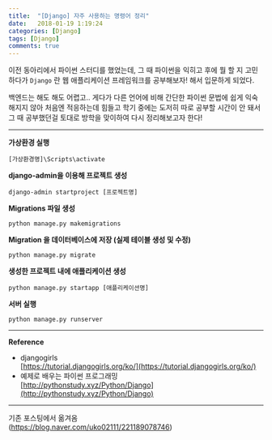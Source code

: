 ```yaml
---
title:  "[Django] 자주 사용하는 명령어 정리"
date:   2018-01-19 1:19:24
categories: [Django]
tags: [Django]
comments: true
---
```



이전 동아리에서 파이썬 스터디를 했었는데, 그 때 파이썬을 익히고 후에 뭘 할 지 고민하다가 `Django` 란 웹 애플리케이션 프레임워크를 공부해보자! 해서 입문하게 되었다.  


백엔드는 해도 해도 어렵고.. 게다가 다른 언어에 비해 간단한 파이썬 문법에 쉽게 익숙해지지 않아 처음엔 적응하는데 힘들고 학기 중에는 도저히 따로 공부할 시간이 안 돼서 그 때 공부했던걸 토대로 방학을 맞이하여 다시 정리해보고자 한다!  

---  

**가상환경 실행**  

```command
[가상환경명]\Scripts\activate
```  


**django-admin을 이용해 프로젝트 생성**  

```command
django-admin startproject [프로젝트명]
```  


**Migrations 파일 생성**  

```command
python manage.py makemigrations
```  

**Migration 을 데이터베이스에 저장 (실제 테이블 생성 및 수정)**  

```command
python manage.py migrate
```  

**생성한 프로젝트 내에 애플리케이션 생성**  

```command
python manage.py startapp [애플리케이션명]
```  

**서버 실행**  

```command
python manage.py runserver
```  


---

**Reference**  
- djangogirls  
 [https://tutorial.djangogirls.org/ko/](https://tutorial.djangogirls.org/ko/)
- 예제로 배우는 파이썬 프로그래밍  
 [http://pythonstudy.xyz/Python/Django](http://pythonstudy.xyz/Python/Django)  



 ---
 기존 포스팅에서 옮겨옴  
 (<https://blog.naver.com/uko02111/221189078746>)  
